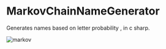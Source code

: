 # MarkovChainNameGenerator
Generates names based on letter probability , in c sharp.

![markov](https://user-images.githubusercontent.com/41348897/43328551-99b3d89a-91be-11e8-8f70-e0ee23cb977f.png)

